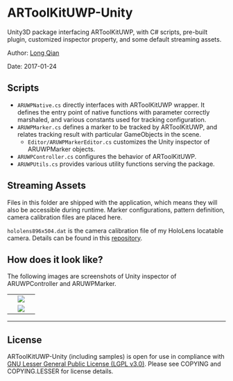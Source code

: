 ARToolKitUWP-Unity
===
Unity3D package interfacing ARToolKitUWP, with C# scripts, pre-built plugin, customized inspector property, and some default streaming assets.

Author: [Long Qian](https://longqian.me/aboutme)

Date: 2017-01-24

## Scripts
- ```ARUWPNative.cs``` directly interfaces with ARToolKitUWP wrapper. It defines the entry point of native functions with parameter correctly marshaled, and various constants used for tracking configuration.
- ```ARUWPMarker.cs``` defines a marker to be tracked by ARToolKitUWP, and relates tracking result with particular GameObjects in the scene.
	* ```Editor/ARUWPMarkerEditor.cs``` customizes the Unity inspector of ARUWPMarker objects.
- ```ARUWPController.cs``` configures the behavior of ARToolKitUWP.
- ```ARUWPUtils.cs``` provides various utility functions serving the package.

## Streaming Assets
Files in this folder are shipped with the application, which means they will also be accessible during runtime. Marker configurations, pattern definition, camera calibration files are placed here.

```hololens896x504.dat``` is the camera calibration file of my HoloLens locatable camera. Details can be found in this [repository](https://github.com/qian256/HoloLensCamCalib/tree/master).

## How does it look like?
The following images are screenshots of Unity inspector of ARUWPController and ARUWPMarker.
<table border=0>
<tr>
	<td align="center" width="50%"><img src="https://cloud.githubusercontent.com/assets/8185982/22160312/d4821bfe-df12-11e6-80cf-cfbfc7f4b5be.png" /></td>
</tr>
<tr>
	<td align="center" width="50%"><img src="https://cloud.githubusercontent.com/assets/8185982/22160313/d482b582-df12-11e6-88e3-3f1f03e0fef7.png" /></td>
</tr>
</table>


---

## License
ARToolKitUWP-Unity (including samples) is open for use in compliance with [GNU Lesser General Public License (LGPL v3.0)](https://www.gnu.org/licenses/lgpl-3.0.en.html). Please see COPYING and COPYING.LESSER for license details.

